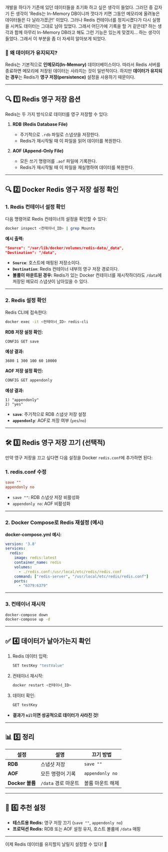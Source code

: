 개발을 하다가 기존에 있던 데이터들을 초기화 하고 싶은 생각이 들었다. 그러던 중 갑자기 든 생각이 'Redis는 In-Memory DB이니까 껏다가 키면 그동안 메모리에 올려놓은 데이터들은 다 날라가겠군!' 이었다. 그러나 Redis 컨테이너를 정지시켰다가 다시 실행을 시켜도 데이터는 그대로 남아 있었다. 그래서 어딘가에 기록을 할 거 같은데? 하는 생각과 함께 아무리 In-Memory DB라고 해도 그런 기능은 있는게 맞겠지... 하는 생각이 들었다. 그래서 이 부분을 좀 더 자세히 알아보게 되었다.

### 🐳 **왜 데이터가 유지되지?**

Redis는 기본적으로 **인메모리(In-Memory)** 데이터베이스이다. 따라서 Redis 서버를 종료하면 메모리에 저장된 데이터는 사라지는 것이 일반적이다. 하지만 **데이터가 유지되는 경우**는 Redis가 **영구 저장(persistence)** 설정을 사용하기 때문이다.

---
## 🔍 **1️⃣ Redis 영구 저장 옵션**

Redis는 두 가지 방식으로 데이터를 영구 저장할 수 있다:

1. **RDB (Redis Database File)**
    
    - 주기적으로 `.rdb` 파일로 스냅샷을 저장한다.
    - Redis가 재시작될 때 이 파일을 읽어 데이터를 복원한다.
2. **AOF (Append-Only File)**
    
    - 모든 쓰기 명령어를 `.aof` 파일에 기록한다.
    - Redis가 재시작될 때 이 파일을 재실행하여 데이터를 복원한다.

---
## 🔍 **2️⃣ Docker Redis 영구 저장 설정 확인**

### **1. Redis 컨테이너 설정 확인**

다음 명령어로 Redis 컨테이너의 설정을 확인할 수 있다:

```sh
docker inspect <컨테이너_ID> | grep Mounts
```

**예시 출력:**

```json
"Source": "/var/lib/docker/volumes/redis-data/_data",
"Destination": "/data",
```

- **`Source`**: 호스트에 매핑된 저장소이다.
- **`Destination`**: Redis 컨테이너 내부의 영구 저장 경로이다.
- **볼륨이 마운트된 경우:** Redis가 있는 Docker 컨테이너를 재시작하더라도 `/data`에 저장된 메모리 스냅샷이 남아있을 수 있다.

---
### **2. Redis 설정 확인**

Redis CLI에 접속한다:
```sh
docker exec -it <컨테이너_ID> redis-cli
```


**RDB 저장 설정 확인:**
```sh
CONFIG GET save
```

**예상 결과:**
```
3600 1 300 100 60 10000
```


**AOF 저장 설정 확인:**
```sh
CONFIG GET appendonly
```

**예상 결과:**
```
1) "appendonly"
2) "yes"
```

- **`save`**: 주기적으로 RDB 스냅샷 저장 설정
- **`appendonly`**: AOF로 저장 여부 (`yes`/`no`)

---

## 🛠️ **3️⃣ Redis 영구 저장 끄기 (선택적)**

만약 영구 저장을 끄고 싶다면 다음 설정을 Docker `redis.conf`에 추가하면 된다:

### **1. redis.conf 수정**

```conf
save ""
appendonly no
```

- `save ""`: RDB 스냅샷 저장 비활성화
- `appendonly no`: AOF 비활성화

---

### **2. Docker Compose로 Redis 재설정 (예시)**

**docker-compose.yml 예시:**
```yaml
version: '3.8'
services:
  redis:
    image: redis:latest
    container_name: redis
    volumes:
      - ./redis.conf:/usr/local/etc/redis/redis.conf
    command: ["redis-server", "/usr/local/etc/redis/redis.conf"]
    ports:
      - "6379:6379"
```

---

### **3. 컨테이너 재시작**

```sh
docker-compose down
docker-compose up -d
```

---

## ✅ **4️⃣ 데이터가 날아가는지 확인**

1. Redis 데이터 입력:
    
    ```sh
    SET testKey "testValue"
    ```
    
2. 컨테이너 재시작:
    
    ```sh
    docker restart <컨테이너_ID>
    ```
    
3. 데이터 확인:
    
    ```sh
    GET testKey
    ```
    

- **결과가 `nil`이면 성공적으로 데이터가 사라진 것!**

---
## 📊 **5️⃣ 정리**

| **설정**        | **설명**         | **끄기 방법**       |
| ------------- | -------------- | --------------- |
| **RDB**       | 스냅샷 저장         | `save ""`       |
| **AOF**       | 모든 명령어 기록      | `appendonly no` |
| **Docker 볼륨** | `/data` 경로 마운트 | 볼륨 마운트 해제       |

---
## 🚀 **6️⃣ 추천 설정**

- **테스트용 Redis:** 영구 저장 끄기 (`save ""`, `appendonly no`)
- **프로덕션 Redis:** RDB 또는 AOF 설정 유지, 호스트 볼륨에 `/data` 매핑

---

이제 Redis 데이터를 유지할지 날릴지 설정할 수 있다! 🚀